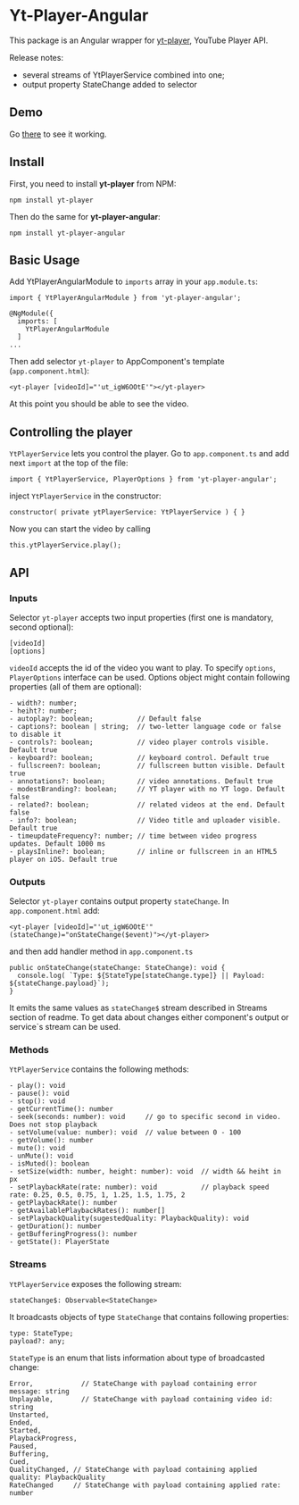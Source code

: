 # Yt-Player-Angular

This package is an Angular wrapper for [yt-player](https://www.npmjs.com/package/yt-player), YouTube Player API.

Release notes:
- several streams of YtPlayerService combined into one;
- output property StateChange added to selector

## Demo

Go <a href="https://ragtam.github.io/yt-player-angular/">there</a> to see it working.

## Install

First, you need to install **yt-player** from NPM:
```
npm install yt-player
```

Then do the same for **yt-player-angular**:

```
npm install yt-player-angular
```

## Basic Usage

Add YtPlayerAngularModule to `imports` array in your `app.module.ts`:

```
import { YtPlayerAngularModule } from 'yt-player-angular';

@NgModule({
  imports: [
    YtPlayerAngularModule
  ]
...
```

Then add selector `yt-player` to AppComponent's template (`app.component.html`):

```
<yt-player [videoId]="'ut_igW6OOtE'"></yt-player>
```

At this point you should be able to see the video.

## Controlling the player

`YtPlayerService` lets you control the player. Go to `app.component.ts` and add next `import` at the top of the file:

```
import { YtPlayerService, PlayerOptions } from 'yt-player-angular';
```

inject `YtPlayerService` in the constructor:

```
constructor( private ytPlayerService: YtPlayerService ) { }
```

Now you can start the video by calling

```
this.ytPlayerService.play();
```

## API

### Inputs

Selector `yt-player` accepts two input properties (first one is mandatory, second optional):
```
[videoId]
[options]
```

`videoId` accepts the id of the video you want to play. To specify `options`, `PlayerOptions` interface can be used. Options object might contain following properties (all of them are optional):
```
- width?: number;
- heiht?: number;
- autoplay?: boolean;           // Default false
- captions?: boolean | string;  // two-letter language code or false to disable it
- controls?: boolean;           // video player controls visible. Default true
- keyboard?: boolean;           // keyboard control. Default true
- fullscreen?: boolean;         // fullscreen button visible. Default true
- annotations?: boolean;        // video annotations. Default true
- modestBranding?: boolean;     // YT player with no YT logo. Default false
- related?: boolean;            // related videos at the end. Default false
- info?: boolean;               // Video title and uploader visible. Default true
- timeupdateFrequency?: number; // time between video progress updates. Default 1000 ms
- playsInline?: boolean;        // inline or fullscreen in an HTML5 player on iOS. Default true
```

### Outputs

Selector `yt-player` contains output property `stateChange`. In `app.component.html` add:

```
<yt-player [videoId]="'ut_igW6OOtE'" (stateChange)="onStateChange($event)"></yt-player>
```

and then add handler method in `app.component.ts`

```
public onStateChange(stateChange: StateChange): void {
  console.log( `Type: ${StateType[stateChange.type]} || Payload: ${stateChange.payload}`);
}
```

It emits the same values as `stateChange$` stream described in Streams section of readme. To get data about changes either component's output or service`s stream can be used.

### Methods

`YtPlayerService` contains the following methods:

```
- play(): void
- pause(): void
- stop(): void
- getCurrentTime(): number
- seek(seconds: number): void     // go to specific second in video. Does not stop playback   
- setVolume(value: number): void  // value between 0 - 100
- getVolume(): number
- mute(): void
- unMute(): void
- isMuted(): boolean
- setSize(width: number, height: number): void  // width && heiht in px
- setPlaybackRate(rate: number): void           // playback speed rate: 0.25, 0.5, 0.75, 1, 1.25, 1.5, 1.75, 2
- getPlaybackRate(): number
- getAvailablePlaybackRates(): number[]
- setPlaybackQuality(sugestedQuality: PlaybackQuality): void
- getDuration(): number
- getBufferingProgress(): number
- ​getState(): PlayerState
```

### Streams

`YtPlayerService` exposes the following stream:

```
stateChange$: Observable<StateChange>
```

It broadcasts objects of type `StateChange` that contains following properties:
```
type: StateType;
payload?: any;
```
`StateType` is an enum that lists information about type of broadcasted change:
```
Error,            // StateChange with payload containing error message: string
Unplayable,       // StateChange with payload containing video id: string
Unstarted,
Ended,
Started,
PlaybackProgress,
Paused,
Buffering,
Cued,
QualityChanged, // StateChange with payload containing applied quality: PlaybackQuality
RateChanged     // StateChange with payload containing applied rate: number
```
